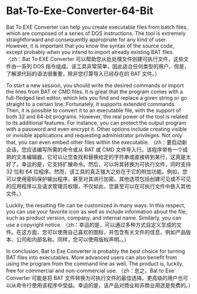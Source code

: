 # Bat-To-Exe-Converter-64-Bit
Bat To EXE Converter can help you create executable files from batch files, which are composed of a series of DOS instructions. The tool is extremely straightforward and consequently appropriate for any kind of user. However, it is important that you know the syntax of the source code, except probably when you intend to import already existing BAT files.
（zh：Bat To EXE Converter 可以帮助您从批处理文件创建可执行文件，这些文件由一系列 DOS 指令组成。该工具非常简单，因此适合任何类型的用户。但是，了解源代码的语法很重要，除非您打算导入已经存在的 BAT 文件。）

To start a new session, you should write the desired commands or import the lines from BAT or CMD files. It is great that the program comes with a full-fledged text editor, which lets you find and replace a given string or go straight to a certain line. Fortunately, it supports extended commands. Then, it is possible to convert it to an executable file, with the support of both 32 and 64-bit programs. However, the real power of the tool is related to its additional features. For instance, you can protect the output program with a password and even encrypt it. Other options include creating visible or invisible applications and requesting administrator privileges. Not only that, you can even embed other files within the executable.
（zh：要启动新会话，您应该编写所需的命令或从 BAT 或 CMD 文件导入行。该程序带有一个成熟的文本编辑器，它可以让您查找和替换给定的字符串或直接转到某行，这真是太好了。幸运的是，它支持扩展命令。然后，可以将其转换为可执行文件，同时支持 32 位和 64 位程序。然而，该工具的真正强大之处在于它的附加功能。例如，您可以使用密码保护输出程序，甚至对其进行加密。其他选项包括创建可见或不可见的应用程序以及请求管理员权限。不仅如此，您甚至可以在可执行文件中嵌入其他文件。）

Luckily, the resulting file can be customized in many ways. In this respect, you can use your favorite icon as well as include information about the file, such as product version, company, and internal name. Similarly, you can use a copyright notice.
（zh：幸运的是，可以通过多种方式自定义生成的文件。在这方面，您可以使用自己喜欢的图标，并包含有关文件的信息，例如产品版本、公司和内部名称。同样，您可以使用版权声明。。）

In conclusion, Bat to Exe Converter is probably the best choice for turning BAT files into executables. More advanced users can also benefit from using the program from the command line as well. The product is, luckily, free for commercial and non-commercial use.
（zh：总之，Bat to Exe Converter 可能是将 BAT 文件转换为可执行文件的最佳选择。更高级的用户也可以从命令行使用该程序中受益。幸运的是，该产品对商业和非商业用途是免费的。）


